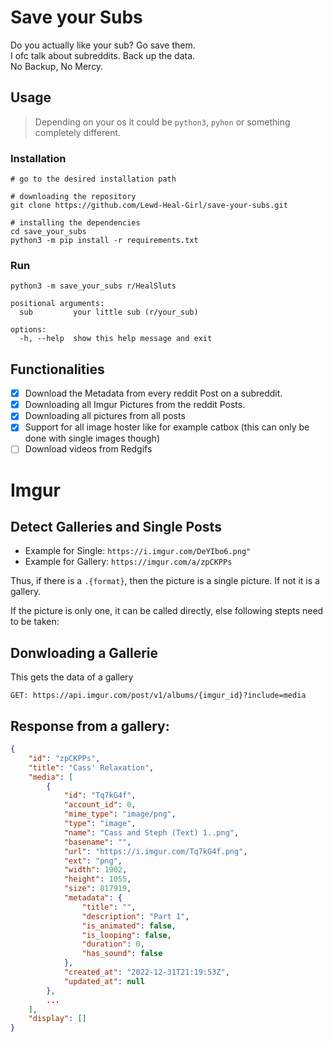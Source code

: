 # Save your Subs

Do you actually like your sub? Go save them.  
I ofc talk about subreddits. Back up the data.   
No Backup, No Mercy.

## Usage

> Depending on your os it could be `python3`, `pyhon` or something completely different.

### Installation

```shell
# go to the desired installation path

# downloading the repository
git clone https://github.com/Lewd-Heal-Girl/save-your-subs.git

# installing the dependencies 
cd save_your_subs
python3 -m pip install -r requirements.txt
```

### Run

```shell
python3 -m save_your_subs r/HealSluts
```

```
positional arguments:
  sub         your little sub (r/your_sub)

options:
  -h, --help  show this help message and exit
```

## Functionalities

- [x] Download the Metadata from every reddit Post on a subreddit.
- [x] Downloading all Imgur Pictures from the reddit Posts.
- [x] Downloading all pictures from all posts
- [x] Support for all image hoster like for example catbox (this can only be done with single images though)
- [ ] Download videos from Redgifs

# Imgur

## Detect Galleries and Single Posts

- Example for Single: `https://i.imgur.com/DeYIbo6.png"`
- Example for Gallery: `https://imgur.com/a/zpCKPPs`

Thus, if there is a `.{format}`, then the picture is a single picture. If not it is a gallery.

If the picture is only one, it can be called directly, else following stepts need to be taken:

## Donwloading a Gallerie

This gets the data of a gallery

`GET: https://api.imgur.com/post/v1/albums/{imgur_id}?include=media`

## Response from a gallery:

```json
{
	"id": "zpCKPPs",
	"title": "Cass' Relaxation",
	"media": [
		{
			"id": "Tq7kG4f",
			"account_id": 0,
			"mime_type": "image/png",
			"type": "image",
			"name": "Cass and Steph (Text) 1..png",
			"basename": "",
			"url": "https://i.imgur.com/Tq7kG4f.png",
			"ext": "png",
			"width": 1902,
			"height": 1055,
			"size": 817919,
			"metadata": {
				"title": "",
				"description": "Part 1",
				"is_animated": false,
				"is_looping": false,
				"duration": 0,
				"has_sound": false
			},
			"created_at": "2022-12-31T21:19:53Z",
			"updated_at": null
		},
        ...
	],
	"display": []
}
```
